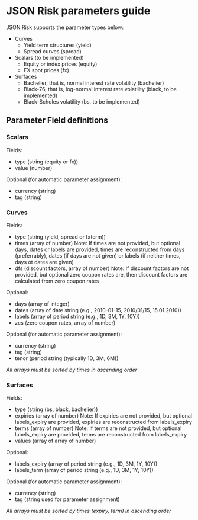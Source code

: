 # JSON Risk parameters guide
JSON Risk supports the parameter types below:

- Curves
  - Yield term structures (yield)
  - Spread curves (spread)
- Scalars (to be implemented)
  - Equity or index prices (equity)
  - FX spot prices (fx)
- Surfaces
  - Bachelier, that is, normal interest rate volatility (bachelier)
  - Black-76, that is, log-normal interest rate volatility (black, to be implemented)
  - Black-Scholes volatility (bs, to be implemented)

## Parameter Field definitions
### Scalars

Fields:

- type (string (equity or fx))
- value (number)

Optional (for automatic parameter assignment):

- currency (string)
- tag (string)

### Curves

Fields:

- type (string (yield, spread or fxterm))
- times (array of number) Note: If times are not provided, but optional days, dates or labels are provided, times are reconstructed from days (preferrably), dates (if days are not given) or labels (if neither times, days ot dates are given)
- dfs (discount factors, array of number) Note: If discount factors are not provided, but optional zero coupon rates are, then discount factors are calculated from zero coupon rates

Optional: 

- days (array of integer)
- dates (array of date string (e.g., 2010-01-15, 2010/01/15, 15.01.2010))
- labels (array of period string (e.g., 1D, 3M, 1Y, 10Y))
- zcs (zero coupon rates, array of number)

Optional (for automatic parameter assignment):

- currency (string)
- tag (string)
- tenor (period string (typically 1D, 3M, 6M))


_All arrays must be sorted by times in ascending order_


### Surfaces

Fields:

- type (string (bs, black, bachelier))
- expiries (array of number) Note: If expiries are not provided, but optional labels\_expiry are provided, expiries are reconstructed from labels\_expiry
- terms (array of number) Note: If terms are not provided, but optional labels\_expiry are provided, terms are reconstructed from labels\_expiry
- values (array of array of number)

Optional: 

- labels_expiry (array of period string (e.g., 1D, 3M, 1Y, 10Y))
- labels_term (array of period string (e.g., 1D, 3M, 1Y, 10Y))

Optional (for automatic parameter assignment):

- currency (string)
- tag (string used for parameter assignment)

_All arrays must be sorted by times (expiry, term) in ascending order_

